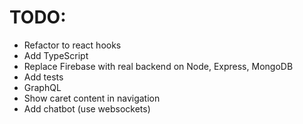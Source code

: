 # TODO:

- Refactor to react hooks
- Add TypeScript
- Replace Firebase with real backend on Node, Express, MongoDB
- Add tests
- GraphQL
- Show caret content in navigation
- Add chatbot (use websockets)